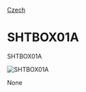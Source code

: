 
[Czech](./README.cs.md)
<!--- module --->
# SHTBOX01A
<!--- Emodule --->

<!--- subtitle --->SHTBOX01A<!--- Esubtitle --->

![SHTBOX01A]()

<!--- description --->None<!--- Edescription --->
            